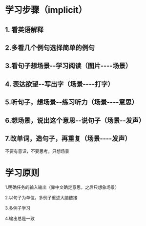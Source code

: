 # 学习步骤（implicit）

## 1. 看英语解释

## 2.多看几个例句选择简单的例句

## 3.看句子想场景--学习阅读（图片----场景）

## 4. 表达欲望--写出字（场景----打字）

## 5.听句子，想场景--练习听力（场景----意思）

## 6.想场景，说出这个意思--说句子（场景--发声）

## 7.改单词，造句子，再重复（场景----发声）

不要有意识，不要思考，只想场景

# 学习原则

1.明确任务的输入输出（靠中文确定意思，之后只想象场景）

2.以句子为单位，多例子重述大脑链接

3.多例子学习

4.输出总是一致
